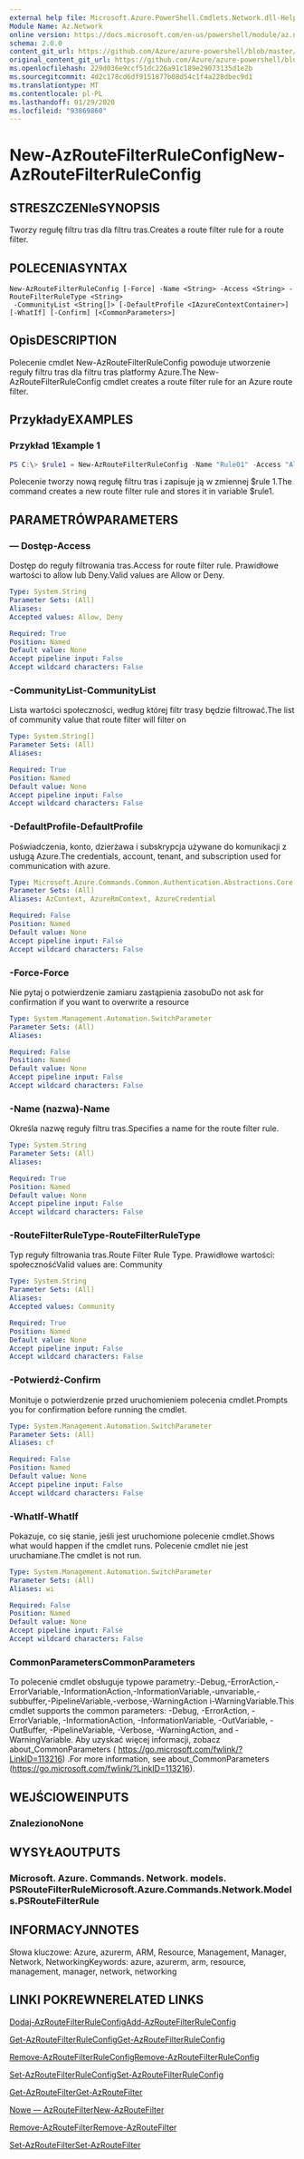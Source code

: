 ```yaml
---
external help file: Microsoft.Azure.PowerShell.Cmdlets.Network.dll-Help.xml
Module Name: Az.Network
online version: https://docs.microsoft.com/en-us/powershell/module/az.network/new-azroutefilterruleconfig
schema: 2.0.0
content_git_url: https://github.com/Azure/azure-powershell/blob/master/src/Network/Network/help/New-AzRouteFilterRuleConfig.md
original_content_git_url: https://github.com/Azure/azure-powershell/blob/master/src/Network/Network/help/New-AzRouteFilterRuleConfig.md
ms.openlocfilehash: 229d036e9ccf51dc226a91c189e29073135d1e2b
ms.sourcegitcommit: 4d2c178cd6df9151877b08d54c1f4a228dbec9d1
ms.translationtype: MT
ms.contentlocale: pl-PL
ms.lasthandoff: 01/29/2020
ms.locfileid: "93869860"
---
```

# <span data-ttu-id="515e3-101">New-AzRouteFilterRuleConfig</span><span class="sxs-lookup"><span data-stu-id="515e3-101">New-AzRouteFilterRuleConfig</span></span>

## <span data-ttu-id="515e3-102">STRESZCZENIe</span><span class="sxs-lookup"><span data-stu-id="515e3-102">SYNOPSIS</span></span>
<span data-ttu-id="515e3-103">Tworzy regułę filtru tras dla filtru tras.</span><span class="sxs-lookup"><span data-stu-id="515e3-103">Creates a route filter rule for a route filter.</span></span>

## <span data-ttu-id="515e3-104">POLECENIA</span><span class="sxs-lookup"><span data-stu-id="515e3-104">SYNTAX</span></span>

```
New-AzRouteFilterRuleConfig [-Force] -Name <String> -Access <String> -RouteFilterRuleType <String>
 -CommunityList <String[]> [-DefaultProfile <IAzureContextContainer>] [-WhatIf] [-Confirm] [<CommonParameters>]
```

## <span data-ttu-id="515e3-105">Opis</span><span class="sxs-lookup"><span data-stu-id="515e3-105">DESCRIPTION</span></span>
<span data-ttu-id="515e3-106">Polecenie cmdlet New-AzRouteFilterRuleConfig powoduje utworzenie reguły filtru tras dla filtru tras platformy Azure.</span><span class="sxs-lookup"><span data-stu-id="515e3-106">The New-AzRouteFilterRuleConfig cmdlet creates a route filter rule for an Azure route filter.</span></span>

## <span data-ttu-id="515e3-107">Przykłady</span><span class="sxs-lookup"><span data-stu-id="515e3-107">EXAMPLES</span></span>

### <span data-ttu-id="515e3-108">Przykład 1</span><span class="sxs-lookup"><span data-stu-id="515e3-108">Example 1</span></span>
```powershell
PS C:\> $rule1 = New-AzRouteFilterRuleConfig -Name "Rule01" -Access "Allow" -RouteFilterRuleType "Community" -CommunityList "12076:5040"
```

<span data-ttu-id="515e3-109">Polecenie tworzy nową regułę filtru tras i zapisuje ją w zmiennej $rule 1.</span><span class="sxs-lookup"><span data-stu-id="515e3-109">The command creates a new route filter rule and stores it in variable $rule1.</span></span>

## <span data-ttu-id="515e3-110">PARAMETRÓW</span><span class="sxs-lookup"><span data-stu-id="515e3-110">PARAMETERS</span></span>

### <span data-ttu-id="515e3-111">— Dostęp</span><span class="sxs-lookup"><span data-stu-id="515e3-111">-Access</span></span>
<span data-ttu-id="515e3-112">Dostęp do reguły filtrowania tras.</span><span class="sxs-lookup"><span data-stu-id="515e3-112">Access for route filter rule.</span></span>
<span data-ttu-id="515e3-113">Prawidłowe wartości to allow lub Deny.</span><span class="sxs-lookup"><span data-stu-id="515e3-113">Valid values are Allow or Deny.</span></span>

```yaml
Type: System.String
Parameter Sets: (All)
Aliases:
Accepted values: Allow, Deny

Required: True
Position: Named
Default value: None
Accept pipeline input: False
Accept wildcard characters: False
```

### <span data-ttu-id="515e3-114">-CommunityList</span><span class="sxs-lookup"><span data-stu-id="515e3-114">-CommunityList</span></span>
<span data-ttu-id="515e3-115">Lista wartości społeczności, według której filtr trasy będzie filtrować.</span><span class="sxs-lookup"><span data-stu-id="515e3-115">The list of community value that route filter will filter on</span></span>

```yaml
Type: System.String[]
Parameter Sets: (All)
Aliases:

Required: True
Position: Named
Default value: None
Accept pipeline input: False
Accept wildcard characters: False
```

### <span data-ttu-id="515e3-116">-DefaultProfile</span><span class="sxs-lookup"><span data-stu-id="515e3-116">-DefaultProfile</span></span>
<span data-ttu-id="515e3-117">Poświadczenia, konto, dzierżawa i subskrypcja używane do komunikacji z usługą Azure.</span><span class="sxs-lookup"><span data-stu-id="515e3-117">The credentials, account, tenant, and subscription used for communication with azure.</span></span>

```yaml
Type: Microsoft.Azure.Commands.Common.Authentication.Abstractions.Core.IAzureContextContainer
Parameter Sets: (All)
Aliases: AzContext, AzureRmContext, AzureCredential

Required: False
Position: Named
Default value: None
Accept pipeline input: False
Accept wildcard characters: False
```

### <span data-ttu-id="515e3-118">-Force</span><span class="sxs-lookup"><span data-stu-id="515e3-118">-Force</span></span>
<span data-ttu-id="515e3-119">Nie pytaj o potwierdzenie zamiaru zastąpienia zasobu</span><span class="sxs-lookup"><span data-stu-id="515e3-119">Do not ask for confirmation if you want to overwrite a resource</span></span>

```yaml
Type: System.Management.Automation.SwitchParameter
Parameter Sets: (All)
Aliases:

Required: False
Position: Named
Default value: None
Accept pipeline input: False
Accept wildcard characters: False
```

### <span data-ttu-id="515e3-120">-Name (nazwa)</span><span class="sxs-lookup"><span data-stu-id="515e3-120">-Name</span></span>
<span data-ttu-id="515e3-121">Określa nazwę reguły filtru tras.</span><span class="sxs-lookup"><span data-stu-id="515e3-121">Specifies a name for the route filter rule.</span></span>

```yaml
Type: System.String
Parameter Sets: (All)
Aliases:

Required: True
Position: Named
Default value: None
Accept pipeline input: False
Accept wildcard characters: False
```

### <span data-ttu-id="515e3-122">-RouteFilterRuleType</span><span class="sxs-lookup"><span data-stu-id="515e3-122">-RouteFilterRuleType</span></span>
<span data-ttu-id="515e3-123">Typ reguły filtrowania tras.</span><span class="sxs-lookup"><span data-stu-id="515e3-123">Route Filter Rule Type.</span></span>
<span data-ttu-id="515e3-124">Prawidłowe wartości: społeczność</span><span class="sxs-lookup"><span data-stu-id="515e3-124">Valid values are: Community</span></span>

```yaml
Type: System.String
Parameter Sets: (All)
Aliases:
Accepted values: Community

Required: True
Position: Named
Default value: None
Accept pipeline input: False
Accept wildcard characters: False
```

### <span data-ttu-id="515e3-125">-Potwierdź</span><span class="sxs-lookup"><span data-stu-id="515e3-125">-Confirm</span></span>
<span data-ttu-id="515e3-126">Monituje o potwierdzenie przed uruchomieniem polecenia cmdlet.</span><span class="sxs-lookup"><span data-stu-id="515e3-126">Prompts you for confirmation before running the cmdlet.</span></span>

```yaml
Type: System.Management.Automation.SwitchParameter
Parameter Sets: (All)
Aliases: cf

Required: False
Position: Named
Default value: None
Accept pipeline input: False
Accept wildcard characters: False
```

### <span data-ttu-id="515e3-127">-WhatIf</span><span class="sxs-lookup"><span data-stu-id="515e3-127">-WhatIf</span></span>
<span data-ttu-id="515e3-128">Pokazuje, co się stanie, jeśli jest uruchomione polecenie cmdlet.</span><span class="sxs-lookup"><span data-stu-id="515e3-128">Shows what would happen if the cmdlet runs.</span></span> <span data-ttu-id="515e3-129">Polecenie cmdlet nie jest uruchamiane.</span><span class="sxs-lookup"><span data-stu-id="515e3-129">The cmdlet is not run.</span></span>

```yaml
Type: System.Management.Automation.SwitchParameter
Parameter Sets: (All)
Aliases: wi

Required: False
Position: Named
Default value: None
Accept pipeline input: False
Accept wildcard characters: False
```

### <span data-ttu-id="515e3-130">CommonParameters</span><span class="sxs-lookup"><span data-stu-id="515e3-130">CommonParameters</span></span>
<span data-ttu-id="515e3-131">To polecenie cmdlet obsługuje typowe parametry:-Debug,-ErrorAction,-ErrorVariable,-InformationAction,-InformationVariable,-unvariable,-subbuffer,-PipelineVariable,-verbose,-WarningAction i-WarningVariable.</span><span class="sxs-lookup"><span data-stu-id="515e3-131">This cmdlet supports the common parameters: -Debug, -ErrorAction, -ErrorVariable, -InformationAction, -InformationVariable, -OutVariable, -OutBuffer, -PipelineVariable, -Verbose, -WarningAction, and -WarningVariable.</span></span> <span data-ttu-id="515e3-132">Aby uzyskać więcej informacji, zobacz about_CommonParameters ( https://go.microsoft.com/fwlink/?LinkID=113216) .</span><span class="sxs-lookup"><span data-stu-id="515e3-132">For more information, see about_CommonParameters (https://go.microsoft.com/fwlink/?LinkID=113216).</span></span>

## <span data-ttu-id="515e3-133">WEJŚCIOWE</span><span class="sxs-lookup"><span data-stu-id="515e3-133">INPUTS</span></span>

### <span data-ttu-id="515e3-134">Znaleziono</span><span class="sxs-lookup"><span data-stu-id="515e3-134">None</span></span>

## <span data-ttu-id="515e3-135">WYSYŁA</span><span class="sxs-lookup"><span data-stu-id="515e3-135">OUTPUTS</span></span>

### <span data-ttu-id="515e3-136">Microsoft. Azure. Commands. Network. models. PSRouteFilterRule</span><span class="sxs-lookup"><span data-stu-id="515e3-136">Microsoft.Azure.Commands.Network.Models.PSRouteFilterRule</span></span>

## <span data-ttu-id="515e3-137">INFORMACYJN</span><span class="sxs-lookup"><span data-stu-id="515e3-137">NOTES</span></span>
<span data-ttu-id="515e3-138">Słowa kluczowe: Azure, azurerm, ARM, Resource, Management, Manager, Network, Networking</span><span class="sxs-lookup"><span data-stu-id="515e3-138">Keywords: azure, azurerm, arm, resource, management, manager, network, networking</span></span>

## <span data-ttu-id="515e3-139">LINKI POKREWNE</span><span class="sxs-lookup"><span data-stu-id="515e3-139">RELATED LINKS</span></span>

[<span data-ttu-id="515e3-140">Dodaj-AzRouteFilterRuleConfig</span><span class="sxs-lookup"><span data-stu-id="515e3-140">Add-AzRouteFilterRuleConfig</span></span>](./Add-AzRouteFilterRuleConfig.md)

[<span data-ttu-id="515e3-141">Get-AzRouteFilterRuleConfig</span><span class="sxs-lookup"><span data-stu-id="515e3-141">Get-AzRouteFilterRuleConfig</span></span>](./Get-AzRouteFilterRuleConfig.md)

[<span data-ttu-id="515e3-142">Remove-AzRouteFilterRuleConfig</span><span class="sxs-lookup"><span data-stu-id="515e3-142">Remove-AzRouteFilterRuleConfig</span></span>](./Remove-AzRouteFilterRuleConfig.md)

[<span data-ttu-id="515e3-143">Set-AzRouteFilterRuleConfig</span><span class="sxs-lookup"><span data-stu-id="515e3-143">Set-AzRouteFilterRuleConfig</span></span>](./Set-AzRouteFilterRuleConfig.md)

[<span data-ttu-id="515e3-144">Get-AzRouteFilter</span><span class="sxs-lookup"><span data-stu-id="515e3-144">Get-AzRouteFilter</span></span>](./Get-AzRouteFilter.md)

[<span data-ttu-id="515e3-145">Nowe — AzRouteFilter</span><span class="sxs-lookup"><span data-stu-id="515e3-145">New-AzRouteFilter</span></span>](./New-AzRouteFilter.md)

[<span data-ttu-id="515e3-146">Remove-AzRouteFilter</span><span class="sxs-lookup"><span data-stu-id="515e3-146">Remove-AzRouteFilter</span></span>](./Remove-AzRouteFilter.md)

[<span data-ttu-id="515e3-147">Set-AzRouteFilter</span><span class="sxs-lookup"><span data-stu-id="515e3-147">Set-AzRouteFilter</span></span>](./Set-AzRouteFilter.md)
